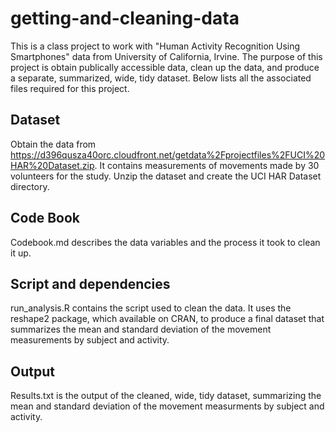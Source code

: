 getting-and-cleaning-data
=========================
This is a class project to work with "Human Activity Recognition Using Smartphones" data from University of California, Irvine. The purpose of this project is obtain publically accessible data, clean up the data, and produce a separate, summarized, wide, tidy dataset. Below lists all the associated files required for this project.

## Dataset
Obtain the data from https://d396qusza40orc.cloudfront.net/getdata%2Fprojectfiles%2FUCI%20HAR%20Dataset.zip. It contains measurements of movements made by 30 volunteers for the study. Unzip the dataset and create the UCI HAR Dataset directory.

## Code Book
Codebook.md describes the data variables and the process it took to clean it up.

## Script and dependencies
run_analysis.R contains the script used to clean the data. It uses the reshape2 package, which available on CRAN, to produce a final dataset that summarizes the mean and standard deviation of the movement measurements by subject and activity. 

## Output
Results.txt is the output of the cleaned, wide, tidy dataset, summarizing the mean and standard deviation of the movement measurments by subject and activity.
